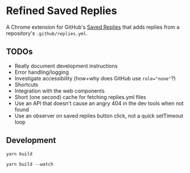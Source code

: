 # Refined Saved Replies

A Chrome extension for GitHub's [Saved Replies](https://docs.github.com/en/get-started/writing-on-github/working-with-saved-replies/using-saved-replies) that adds replies from a repository's `.github/replies.yml`.

## TODOs

- Really document development instructions
- Error handling/logging
- Investigate accessibility (how+why does GitHub use `role="none"`?)
- Shortcuts
- Integration with the web components
- Short (one second) cache for fetching replies.yml files
- Use an API that doesn't cause an angry 404 in the dev tools when not found
- Use an observer on saved replies button click, not a quick setTimeout loop

## Development

```shell
yarn build
```

```shell
yarn build --watch
```
